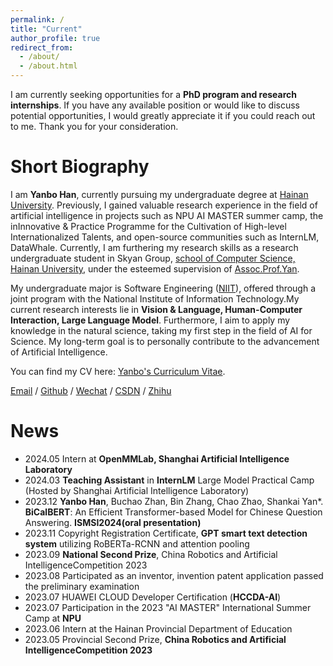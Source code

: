 ```yaml
---
permalink: /
title: "Current"
author_profile: true
redirect_from: 
  - /about/
  - /about.html
---
```


I am currently seeking opportunities for a **PhD program and research internships**. If you have any available position or would like to discuss potential opportunities, I would greatly appreciate it if you could reach out to me. Thank you for your consideration.

Short Biography
======
I am **Yanbo Han**, currently pursuing my undergraduate degree at [Hainan University](https://www.hainanu.edu.cn/). Previously, I gained valuable research experience in the field of artificial intelligence in projects such as NPU AI MASTER summer camp, the inInnovative & Practice Programme for the Cultivation of High-level Internationalized Talents, and open-source communities such as InternLM, DataWhale. Currently, I am furthering my research skills as a research undergraduate student in Skyan Group, [school of Computer Science, Hainan University](https://cs.hainanu.edu.cn/), under the esteemed supervision of [Assoc.Prof.Yan](https://skyan.me/).

My undergraduate major is Software Engineering ([NIIT](https://www.niit.com/en/learning-outsourcing/)), offered through a joint program with the National Institute of Information Technology.My current research interests lie in **Vision & Language, Human-Computer Interaction, Large Language Model**. Furthermore, I aim to apply my knowledge in the natural science, taking my first step in the field of AI for Science. My long-term goal is to personally contribute to the advancement of Artificial Intelligence.

You can find my CV here: [Yanbo's Curriculum Vitae](../assets/Curriculum_Vitae.pdf).

[Email](mailto:20213002732@hainanu.edu.cn) / [Github](https://github.com/boshallen) / [Wechat](../images/wechat.jpg) / [CSDN](https://blog.csdn.net/justjavac_?spm=1000.2115.3001.5343x) / [Zhihu](https://www.zhihu.com/people/childish-29-16/posts)


News
======
* 2024.05 Intern at **OpenMMLab, Shanghai Artificial Intelligence Laboratory**<br />
* 2024.03 **Teaching Assistant** in **InternLM** Large Model Practical Camp (Hosted by Shanghai Artificial Intelligence Laboratory)<br />
* 2023.12 **Yanbo Han**, Buchao Zhan, Bin Zhang, Chao Zhao, Shankai Yan*. **BiCalBERT**: An Efficient Transformer-based Model for Chinese Question Answering. **ISMSI2024(oral presentation)** <br />
* 2023.11 Copyright Registration Certificate, **GPT smart text detection system** utilizing RoBERTa-RCNN and attention pooling<br />
* 2023.09 **National Second Prize**, China Robotics and Artificial IntelligenceCompetition 2023<br />
* 2023.08 Participated as an inventor, invention patent application passed the preliminary examination<br />
* 2023.07 HUAWEI CLOUD Developer Certification (**HCCDA-AI**)<br />
* 2023.07 Participation in the 2023 "AI MASTER" International Summer Camp at **NPU** <br />
* 2023.06 Intern at the Hainan Provincial Department of Education <br />
* 2023.05 Provincial Second Prize, **China Robotics and Artificial IntelligenceCompetition 2023**
